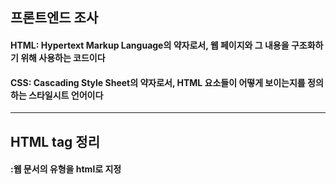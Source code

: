 ## 프론트엔드 조사
#### HTML: Hypertext Markup Language의 약자로서, 웹 페이지와 그 내용을 구조화하기 위해 사용하는 코드이다
#### CSS: Cascading Style Sheet의 약자로서, HTML 요소들이 어떻게 보이는지를 정의하는 스타일시트 언어이다
-------------------
## HTML tag 정리
#### <!doctype html>:웹 문서의 유형을 html로 지정
#### <title>: <title>안의 내용이 웹브라우저의 제목 표시줄에 표시
#### <ol>: 순서가 있는 목록
#### <ul>: 순서가 없는 목록
#### <img>: 이미지 삽
#### <head>: 브라우저의 정보 입력
#### <body>: 내용 입력
#### <h1>, <h2>, <h3>, <h4>, <h5>, <h6>: 제목
#### <p>: 단락
#### <br>: 줄바꿈
#### <u>: 텍스트 밑줄
#### <i>: 텍스트 기울임
#### <b>: 텍스트 굵게
#### <a>: 하이퍼 링크 삽
-------------------
## 브라우저 랜더링 과정 정리하기
### 1.DOM,CSSOM 트리 생성
- #### DOM 트리 생성
    ###### 1.변환 : 브라우저가 HTML의 원시 바이트를 읽어와서, HTML에 정의된 인코딩(예: UTF-8)에 따라 개별 문자로 변환한다.
    ###### 2. 토큰화 : 브라우저가 문자열을 W3C 표준에 지정된 고유 토큰으로 변환한다.
    ###### 3. 렉싱 : 방출된 토큰은 해당 속성 및 규칙을 정의하는 “객체”로 변환된다.
    ###### 4. DOM 생성 : 마지막으로 HTML 마크업에 정의된 여러 태그 간의 관계를 해석해서 트리 구조로 연결된다.
    ![DOM 트리](https://blog.kakaocdn.net/dn/bjN4W8/btr53HU40j9/BTjWbktCgxHF8RnufkSfJK/img.png "DOM 트리")
- #### CSSOM 트리 생성
    ###### HTML 마크업 내에 직접 스타일을 선언할 수도 있지만, head 태그에 외부 css 파일을 참조하거나, head 태그에 style 태그를 정의할 수 있다. HTML과 마찬가지로 외부 css 파일에 정의된 스타일과 style 태그에 작성된 스타일을 브라우저가 이해하고 처리할 수 있는 형식으로 변환해야 한다. DOM 트리를 생성하는 과정과 동일한 과정으로 CSSOM 트리를 생성한다.
    ![DOM 트리](https://miro.medium.com/v2/resize:fit:720/format:webp/0*SMOVnyZjS0-Tp-pp "DOM 트리")
-------------------
### 2.렌더링 트리 생성
###### DOM 트리와 CSSOM 트리를 결합해서 렌더링 트리를 생성한다. 이것에서는 페이지를 렌더링 하는데 필요한 노드만 포함된다.
![DOM 트리](https://miro.medium.com/v2/resize:fit:1400/format:webp/0*9Xbmy7JUOcRxn2Vh "DOM 트리")

-------------------
### 3.레이아웃 단계
###### 뷰포트 내에서 정확한 위치와 크기를 캡처하는 BOX 모델이 출력된다. 모든 상대적인 픽셀로 변환된다.
![DOM 트리](https://miro.medium.com/v2/resize:fit:786/format:webp/0*1ZVisC80ge0AllX4 "DOM 트리")

-------------------
### 4.페인팅 단계
###### 렌더링 트리의 각 노드를 화면의 실제 픽셀로 변환한다.레이아웃 단계에서 계산이 완료되면, 화면에 요소를 그림.

-------------------
\*렌더링:서버로부터 HTML, CSS, JavaScript 등 작성한 파일을 받아 브라우저에 뿌려주는 것
